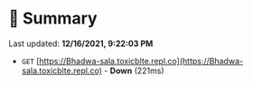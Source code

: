 # 📖 Summary
Last updated: **12/16/2021, 9:22:03 PM**

- `GET` [https://Bhadwa-sala.toxicblte.repl.co](https://Bhadwa-sala.toxicblte.repl.co) - **Down** (221ms)
